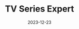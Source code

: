 ---
title: "TV Series Expert"
categories: ["t-shirts"]
date: "2023-12-23"
images: ["/path/to/image.jpg"]
keywords: 
---
